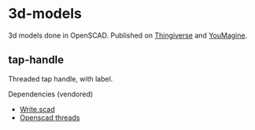 # 3d-models
3d models done in OpenSCAD.  Published on [Thingiverse](https://www.thingiverse.com/rascalking/designs) and [YouMagine](https://www.youmagine.com/david-bonner/designs).

## tap-handle
Threaded tap handle, with label.

Dependencies (vendored)
* [Write.scad](https://www.thingiverse.com/thing:16193)
* [Openscad threads](http://dkprojects.net/openscad-threads/)
